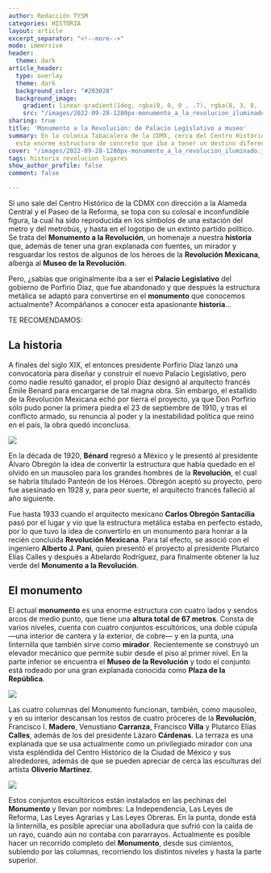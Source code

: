 ```yaml
---
author: Redacción TYSM
categories: HISTORIA
layout: article
excerpt_separator: "<!--more-->"
mode: immersive
header:
  theme: dark
article_header:
  type: overlay
  theme: dark
  background_color: "#203028"
  background_image:
    gradient: linear-gradient(1deg, rgba(0, 0, 0 , .7), rgba(8, 3, 8, .9))
    src: "/images/2022-09-28-1280px-monumento_a_la_revolucion_iluminado.jpeg"
sharing: true
title: 'Monumento a la Revolución: de Palacio Legislativo a museo'
summary: En la colonia Tabacalera de la CDMX, cerca del Centro Histórico, se encuentra
  esta enorme estructura de concreto que iba a tener un destino diferente…
cover: "/images/2022-09-28-1280px-monumento_a_la_revolucion_iluminado.jpeg"
tags: historia revolucion lugares
show_author_profile: false
comment: false

---
```

Si uno sale del Centro Histórico de la CDMX con dirección a la Alameda Central y el Paseo de la Reforma, se topa con su colosal e inconfundible figura, la cual ha sido reproducida en los símbolos de una estación del metro y del metrobús, y hasta en el logotipo de un extinto partido político. Se trata del **Monumento a la Revolución**, un homenaje a nuestra **historia** que, además de tener una gran explanada con fuentes, un mirador y resguardar los restos de algunos de los héroes de la **Revolución Mexicana**, alberga al **Museo de la Revolución**.

Pero, ¿sabías que originalmente iba a ser el **Palacio Legislativo** del gobierno de Porfirio Díaz, que fue abandonado y que después la estructura metálica se adaptó para convertirse en el **monumento** que conocemos actualmente? Acompáñanos a conocer esta apasionante **historia**…

TE RECOMENDAMOS:

## La historia

A finales del siglo XIX, el entonces presidente Porfirio Díaz lanzó una convocatoria para diseñar y construir el nuevo Palacio Legislativo, pero como nadie resultó ganador, el propio Díaz designó al arquitecto francés Émile Benard para encargarse de tal magna obra. Sin embargo, el estallido de la Revolución Mexicana echó por tierra el proyecto, ya que Don Porfirio sólo pudo poner la primera piedra el 23 de septiembre de 1910, y tras el conflicto armado, su renuncia al poder y la inestabilidad política que reinó en el país, la obra quedó inconclusa.

![](https://upload.wikimedia.org/wikipedia/commons/8/8c/Palacio_Legislativo_Mexico_%28Maqueta%29.jpg)

En la década de 1920, **Bénard** regresó a México y le presentó al presidente Álvaro Obregón la idea de convertir la estructura  que había quedado en el olvido en un mausoleo para los grandes hombres de la **Revolución**, el cual se habría titulado Panteón de los Héroes. Obregón aceptó su proyecto, pero fue asesinado en 1928 y, para peor suerte, el arquitecto francés falleció al año siguiente.

Fue hasta 1933 cuando el arquitecto mexicano **Carlos Obregón Santacilia** pasó por el lugar y vio que la estructura metálica estaba en perfecto estado, por lo que tuvo la idea de convertirlo en un monumento para honrar a la recién concluida **Revolución Mexicana**. Para tal efecto, se asoció con el ingeniero **Alberto J. Pani**, quien presentó el proyecto al presidente Plutarco Elías Calles y después a Abelardo Rodríguez, para finalmente obtener la luz verde del **Monumento a la Revolución**.

## El monumento

El actual **monumento** es una enorme estructura con cuatro lados y sendos arcos de medio punto, que tiene una **altura total de 67 metros**. Consta de varios niveles, cuenta con cuatro conjuntos escultóricos, una doble cúpula —una interior de cantera y la exterior, de cobre— y en la punta, una linternilla que también sirve como **mirador**. Recientemente se construyó un elevador mecánico que permite subir desde el piso al primer nivel. En la parte inferior se encuentra el **Museo de la Revolución** y todo el conjunto está rodeado por una gran explanada conocida como **Plaza de la República**.

![](https://upload.wikimedia.org/wikipedia/commons/thumb/b/b7/Monumento_a_la_Revoluci%C3%B3n_1.jpg/1024px-Monumento_a_la_Revoluci%C3%B3n_1.jpg)

Las cuatro columnas del Monumento funcionan, también, como mausoleo, y en su interior descansan los restos de cuatro próceres de la **Revolución**, Francisco I. **Madero**, Venustiano **Carranza**, Francisco **Villa** y Plutarco Elías **Calles**, además de los del presidente Lázaro **Cárdenas**. La terraza es una explanada que se usa actualmente como un privilegiado mirador con una vista espléndida del Centro Histórico de la Ciudad de México y sus alrededores, además de que se pueden apreciar de cerca las esculturas del artista **Oliverio Martínez**.

![](https://upload.wikimedia.org/wikipedia/commons/thumb/e/ea/Escultura_%22Independencia%22.jpg/768px-Escultura_%22Independencia%22.jpg)

Estos conjuntos escultóricos están instalados en las pechinas del **Monumento** y llevan por nombres: La Independencia, Las Leyes de Reforma, Las Leyes Agrarias y Las Leyes Obreras. En la punta, donde está la linternilla, es posible apreciar una abolladura que sufrió con la caída de un rayo, cuando aún no contaba con pararrayos. Actualmente es posible hacer un recorrido completo del **Monumento**, desde sus cimientos, subiendo por las columnas, recorriendo los distintos niveles y hasta la parte superior.